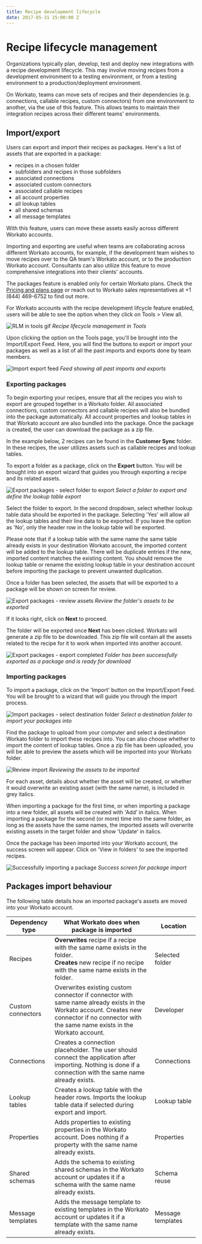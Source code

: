 ```yaml
---
title: Recipe development lifecycle
date: 2017-05-31 15:00:00 Z
---
```


# Recipe lifecycle management
Organizations typically plan, develop, test and deploy new integrations with a recipe development lifecycle. This may involve moving recipes from a development environment to a testing environment, or from a testing environment to a production/deployment environment.

On Workato, teams can move sets of recipes and their dependencies (e.g. connections, callable recipes, custom connectors) from one environment to another, via the use of this feature. This allows teams to maintain their integration recipes across their different teams' environments.

## Import/export
Users can export and import their recipes as packages. Here's a list of assets that are exported in a package:

- recipes in a chosen folder
- subfolders and recipes in those subfolders
- associated connections
- associated custom connectors
- associated callable recipes
- all account properties
- all lookup tables
- all shared schemas
- all message templates

With this feature, users can move these assets easily across different Workato accounts.

Importing and exporting are useful when teams are collaborating across different Workato accounts, for example, if the development team wishes to move recipes over to the QA team's Workato account, or to the production Workato account. Consultants can also utilize this feature to move comprehensive integrations into their clients' accounts.

The packages feature is enabled only for certain Workato plans. Check the [Pricing and plans page](https://www.workato.com/pricing?audience=general) or reach out to Workato sales representatives at +1 (844) 469-6752 to find out more.

For Workato accounts with the recipe development lifcycle feature enabled, users will be able to see the option when they click on Tools > View all.

![RLM in tools gif](/assets/images/features/packages/navigate-to-recipelifecycle.gif)
*Recipe lifecycle management in Tools*

Upon clicking the option on the Tools page, you'll be brought into the Import/Export Feed. Here, you will find the buttons to export or import your packages as well as a list of all the past imports and exports done by team members.

![Import export feed](/assets/images/features/packages/import-export-feed.png)
*Feed showing all past imports and exports*

### Exporting packages
To begin exporting your recipes, ensure that all the recipes you wish to export are grouped together in a Workato folder. All associated connections, custom connectors and callable recipes will also be bundled into the package automatically. All account properties and lookup tables in that Workato account are also bundled into the package. Once the package is created, the user can download the package as a zip file.

In the example below, 2 recipes can be found in the **Customer Sync** folder. In these recipes, the user utilizes assets such as callable recipes and lookup tables.

To export a folder as a package, click on the **Export** button. You will be brought into an export wizard that guides you through exporting a recipe and its related assets.

![Export packages - select folder to export](/assets/images/features/packages/export-packages-select-folder2.png)
*Select a folder to export and define the lookup table export*

Select the folder to export. In the second dropdown, select whether lookup table data should be exported in the package. Selecting 'Yes' will allow all the lookup tables and their line data to be exported. If you leave the option as 'No', only the header row in the lookup table will be exported.

Please note that if a lookup table with the same name the same table already exists in your destination Workato account, the imported content will be added to the lookup table. There will be duplicate entries if the new, imported content matches the existing content. You should remove the lookup table or rename the existing lookup table in your destination account before importing the package to prevent unwanted duplication.

Once a folder has been selected, the assets that will be exported to a package will be shown on screen for review.

![Export packages - review assets](/assets/images/features/packages/export-packages-review2.png)
*Review the folder's assets to be exported*

If it looks right, click on **Next** to proceed.

The folder will be exported once **Next** has been clicked. Workato will generate a zip file to be downloaded. This zip file will contain all the assets related to the recipe for it to work when imported into another account.

![Export packages - export completed](/assets/images/features/packages/export-packages-complete2.png)
*Folder has been successfully exported as a package and is ready for download*

### Importing packages

To import a package, click on the 'Import' button on the Import/Export Feed. You will be brought to a wizard that will guide you through the import process.

![Import packages - select destination folder](/assets/images/features/packages/import-packages-select-folder2.png)
*Select a destination folder to import your packages into*

Find the package to upload from your computer and select a destination Workato folder to import these recipes into. You can also choose whether to import the content of lookup tables. Once a zip file has been uploaded, you will be able to preview the assets which will be imported into your Workato folder.

![Review import](/assets/images/features/packages/import-packages-preview2.png)
*Reviewing the assets to be imported*

For each asset, details about whether the asset will be created, or whether it would overwrite an existing asset (with the same name), is included in grey italics.

When importing a package for the first time, or when importing a package into a new folder, all assets will be created with 'Add' in italics. When importing a package for the second (or more) time into the same folder, as long as the assets have the same names, the imported assets will overwrite existing assets in the target folder and show 'Update' in italics.

Once the package has been imported into your Workato account, the success screen will appear. Click on 'View in folders' to see the imported recipes.

![Successfully importing a package](/assets/images/features/packages/import-packages-successful2.png)
*Success screen for package import*

## Packages import behaviour
The following table details how an imported package's assets are moved into your Workato account.

| Dependency type | What Workato does when package is imported                                                                                                                                                   | Location        |
|-----------------|----------------------------------------------------------------------------------------------------------------------------------------------------------------------------------------------|-----------------|
| Recipes         | **Overwrites** recipe if a recipe with the same name exists in the folder. <br> **Creates** new recipe if no recipe with the same name exists in the folder.                                               | Selected folder |
| Custom connectors  | Overwrites existing custom connector if connector with same name already exists in the Workato account. Creates new connector if no connector with the same name exists in the Workato account. | Developer       |
| Connections     | Creates a connection placeholder. The user should connect the application after importing. Nothing is done if a connection with the same name already exists.                                                               | Connections     |
| Lookup tables   | Creates a lookup table with the header rows. Imports the lookup table data if selected during export and import.                                                                                         | Lookup table    |
| Properties      | Adds properties to existing properties in the Workato account. Does nothing if a property with the same name already exists.                                                                  | Properties      |
| Shared schemas   | Adds the schema to existing shared schemas in the Workato account or updates it if a schema with the same name already exists.     | Schema reuse |
| Message templates | Adds the message template to existing templates in the Workato account or updates it if a template with the same name already exists. | Message templates |
